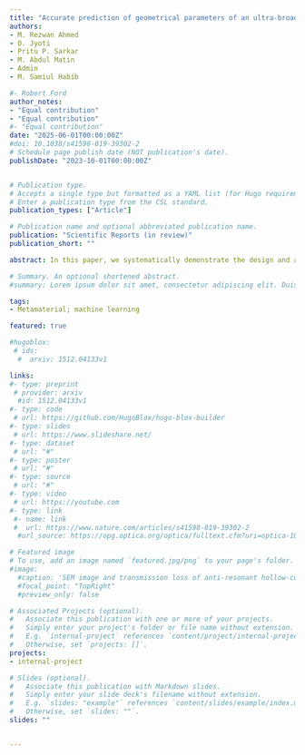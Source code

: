 ```yaml
---
title: "Accurate prediction of geometrical parameters of an ultra-broadband metamaterial absorber using machine learning"
authors:
- M. Rezwan Ahmed
- O. Jyoti
- Pritu P. Sarkar
- M. Abdul Matin
- Admin
- M. Samiul Habib

#- Robert Ford
author_notes:
- "Equal contribution"
- "Equal contribution"
#- "Equal contribution"
date: "2025-06-01T00:00:00Z"
#doi: 10.1038/s41598-019-39302-2
# Schedule page publish date (NOT publication's date).
publishDate: "2023-10-01T00:00:00Z"


# Publication type.
# Accepts a single type but formatted as a YAML list (for Hugo requirements).
# Enter a publication type from the CSL standard.
publication_types: ["Article"]

# Publication name and optional abbreviated publication name.
publication: "Scientific Reports (in review)"
publication_short: ""

abstract: In this paper, we systematically demonstrate the design and analysis of a new type of ultra-broadband tunable metamaterial perfect absorber~(MPA) comprising a top vanadium dioxide~(VO$_{2}$) based patterned resonating patch, a continuous metallic film at the bottom, and an intermediate dielectric substrate having a thickness of only~0.18$\lambda$  at the center working frequency. The simulation results reveal that the absorber achieves a bandwidth of 7.26~THz, ranging from 5.40~THz to 12.66~THz, with more than~90\% absorptance and an average absorption of 98.21\% under normal incidence of the incoming~THz wave. Furthermore, absorptance exceeding 99\% is achieved between 6.25~THz and 11.3~THz~(5.05~THz bandwidth), demonstrating superior performance compared to existing broadband absorbers. The high absorption efficiency is attributed to the electric dipole resonance, as illustrated through the electric field distribution at different frequencies. An equivalent~RLC circuit model is developed using the least squares method, showing strong agreement with full-wave numerical simulations. However, designing metamaterial absorber requires extensive analysis of absorption spectra across a broad range of structural parameters~—~a computationally expensive process due to the complex interplay of impedance mathcing and electric field coupling. To overcome this challenge, we introduce a machine learning~(ML)-based approach utilizing the Random Forest~(RF) algorithm to predict absorption bandwidth and optimize structural parameters, significantly reducing computational time and spectral analyses. The RF model achieves considerably high accuracy, predicting an ultra-broadband absorption bandwidth of~7.26~THz with minimal error. We show that predicted and simulated results show excellent agreement, with negligible deviations. In addition, the terahertz absorber stably maintains more than~90\% absorptance for both transverse electric~(TE) and transverse magnetic~(TM) waves up to~50$^\circ$ and due to its rotationally symmetric structure the proposed absorber is easy to fabricate and ensures complete polarization insensitivity. With its strong performance, the proposed MPA offers considerable potential for applications in terahertz modulation, switching, imaging, and biochemical sensing.

# Summary. An optional shortened abstract.
#summary: Lorem ipsum dolor sit amet, consectetur adipiscing elit. Duis posuere tellus ac convallis placerat. Proin tincidunt magna sed ex sollicitudin condimentum.

tags:
- Metamaterial; machine learning

featured: true

#hugoblox:
 # ids:
  #  arxiv: 1512.04133v1

links:
#- type: preprint
 # provider: arxiv
  #id: 1512.04133v1
#- type: code
 # url: https://github.com/HugoBlox/hugo-blox-builder
#- type: slides
 # url: https://www.slideshare.net/
#- type: dataset
 # url: "#"
#- type: poster
 # url: "#"
#- type: source
 # url: "#"
#- type: video
 # url: https://youtube.com
#- type: link
 #- name: link
 #  url: https://www.nature.com/articles/s41598-019-39302-2
  #url_source: https://opg.optica.org/optica/fulltext.cfm?uri=optica-10-10-1253

# Featured image
# To use, add an image named `featured.jpg/png` to your page's folder. 
#image:
  #caption: 'SEM image and transmission loss of anti-resonant hollow-core fiber'
  #focal_point: "TopRight"
  #preview_only: false

# Associated Projects (optional).
#   Associate this publication with one or more of your projects.
#   Simply enter your project's folder or file name without extension.
#   E.g. `internal-project` references `content/project/internal-project/index.md`.
#   Otherwise, set `projects: []`.
projects:
- internal-project

# Slides (optional).
#   Associate this publication with Markdown slides.
#   Simply enter your slide deck's filename without extension.
#   E.g. `slides: "example"` references `content/slides/example/index.md`.
#   Otherwise, set `slides: ""`.
slides: ""


---
```

